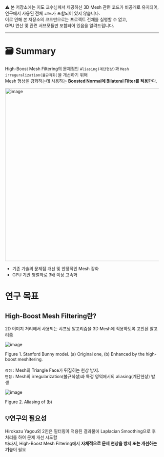 ⚠️ 본 저장소에는 지도 교수님께서 제공하신 3D Mesh 관련 코드가 비공개로 유지되어,<br> 
연구에서 사용된 전체 코드가 포함되어 있지 않습니다. <br>
이로 인해 본 저장소의 코드만으로는 프로젝트 전체를 실행할 수 없고,<br>
GPU 연산 및 관련 서브모듈만 포함되어 있음을 알려드립니다. <br>
<hr>

# 🗃️ Summary 
High-Boost Mesh Filtering의 문제점인 `Aliasing(계단현상)`과 `Mesh irreguralization(불규칙화)`을 개선하기 위해<br>
Mesh 형상을 강화하는데 사용하는 **Boosted Normal에 Bilateral Filter를 적용**한다.<br>

<img width="1842" height="565" alt="image" src="https://github.com/user-attachments/assets/3f7d09cd-5809-48df-9ce1-ea68ef62a701" />

- 기존 기술의 문제점 개선 및 안정적인 Mesh 강화
- GPU 기반 병렬화로 3배 이상 고속화


# 연구 목표
## High-Boost Mesh Filtering란?
2D 이미지 처리에서 사용되는 샤프닝 알고리즘을 3D Mesh에 적용하도록 고안된 알고리즘

![image](https://github.com/user-attachments/assets/05d91462-293f-40a4-a6bc-1d137d11596b)

Figure 1. Stanford Bunny model. (a) Original one, (b) Enhanced by the high-boost meshltering. <br><br>
`장점` : Mesh의 Triangle Face가 뒤집히는 현상 방지. <br>
`단점` : Mesh의 irregularization(불규칙성)과 특정 영역에서의 aliasing(계단현상) 발생 <br>
  
![image](https://github.com/user-attachments/assets/52f73b46-8d07-43f4-a8a7-14b92126bc1f)

Figure 2. Aliasing of (b)

## 💡연구의 필요성
Hirokazu Yagou외 2인은 필터링이 적용된 결과물에 Laplacian Smoothing으로 후처리를 하여 문제 개선 시도함<br>
따라서, High-Boost Mesh Filtering에서 **자체적으로 문제 현상을 방지 또는 개선하는 기능**이 필요

